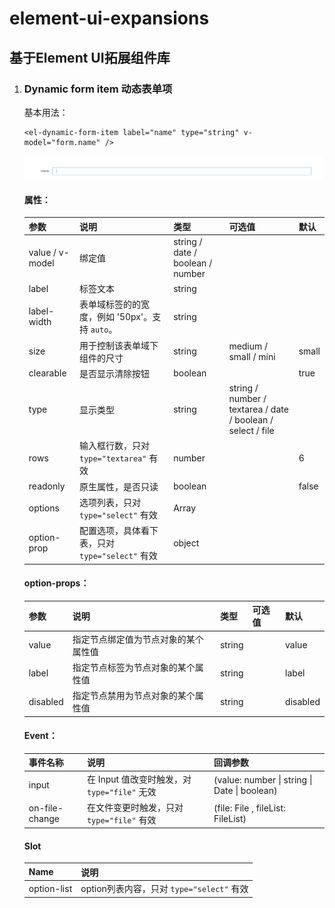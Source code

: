 # element-ui-expansions
## 基于Element UI拓展组件库

1. ### Dynamic form item 动态表单项

   基本用法：

   ```vue
   <el-dynamic-form-item label="name" type="string" v-model="form.name" />
   ```

   ![image-20200624140627272](doc_img/image-20200624140627272.png)

   #### 属性：

   | 参数            | 说明                                            | 类型                             | 可选值                                                      | 默认  |
   | --------------- | ----------------------------------------------- | -------------------------------- | ----------------------------------------------------------- | ----- |
   | value / v-model | 绑定值                                          | string / date / boolean / number |                                                             |       |
   | label           | 标签文本                                        | string                           |                                                             |       |
   | label-width     | 表单域标签的的宽度，例如 '50px'。支持 `auto`。  | string                           |                                                             |       |
   | size            | 用于控制该表单域下组件的尺寸                    | string                           | medium / small / mini                                       | small |
   | clearable       | 是否显示清除按钮                                | boolean                          |                                                             | true  |
   | type            | 显示类型                                        | string                           | string / number / textarea / date / boolean / select / file |       |
   | rows            | 输入框行数，只对 `type="textarea"` 有效         | number                           |                                                             | 6     |
   | readonly        | 原生属性，是否只读                              | boolean                          |                                                             | false |
   | options         | 选项列表，只对 `type="select"` 有效             | Array                            |                                                             |       |
   | option-prop     | 配置选项，具体看下表，只对 `type="select"` 有效 | object                           |                                                             |       |

   #### option-props：

   | 参数     | 说明                                 | 类型   | 可选值 | 默认     |
   | -------- | ------------------------------------ | ------ | ------ | -------- |
   | value    | 指定节点绑定值为节点对象的某个属性值 | string |        | value    |
   | label    | 指定节点标签为节点对象的某个属性值   | string |        | label    |
   | disabled | 指定节点禁用为节点对象的某个属性值   | string |        | disabled |

   #### Event：

   | 事件名称       | 说明                                         | 回调参数                                                 |
   | -------------- | -------------------------------------------- | -------------------------------------------------------- |
   | input          | 在 Input 值改变时触发，对 `type="file"` 无效 | (value: number &#124; string &#124; Date &#124; boolean) |
   | on-file-change | 在文件变更时触发，只对 `type="file"` 有效    | (file: File ,  fileList: FileList)                       |

   #### Slot
   
   | Name        | 说明                                      |
   | ----------- | ----------------------------------------- |
   | option-list | option列表内容，只对 `type="select"` 有效 |
   
   